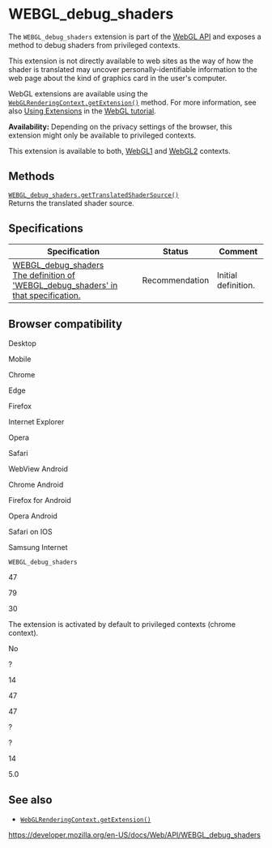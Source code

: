 WEBGL\_debug\_shaders
=====================

The `WEBGL_debug_shaders` extension is part of the [WebGL API](webgl_api) and exposes a method to debug shaders from privileged contexts.

This extension is not directly available to web sites as the way of how the shader is translated may uncover personally-identifiable information to the web page about the kind of graphics card in the user's computer.

WebGL extensions are available using the [`WebGLRenderingContext.getExtension()`](webglrenderingcontext/getextension) method. For more information, see also [Using Extensions](webgl_api/using_extensions) in the [WebGL tutorial](webgl_api/tutorial).

**Availability:** Depending on the privacy settings of the browser, this extension might only be available to privileged contexts.

This extension is available to both, [WebGL1](webglrenderingcontext) and [WebGL2](webgl2renderingcontext) contexts.

Methods
-------

[`WEBGL_debug_shaders.getTranslatedShaderSource()`](webgl_debug_shaders/gettranslatedshadersource)  
Returns the translated shader source.

Specifications
--------------

<table><thead><tr class="header"><th>Specification</th><th>Status</th><th>Comment</th></tr></thead><tbody><tr class="odd"><td><a href="https://www.khronos.org/registry/webgl/extensions/WEBGL_debug_shaders/">WEBGL_debug_shaders<br />
<span class="small">The definition of 'WEBGL_debug_shaders' in that specification.</span></a></td><td><span class="spec-rec">Recommendation</span></td><td>Initial definition.</td></tr></tbody></table>

Browser compatibility
---------------------

Desktop

Mobile

Chrome

Edge

Firefox

Internet Explorer

Opera

Safari

WebView Android

Chrome Android

Firefox for Android

Opera Android

Safari on IOS

Samsung Internet

`WEBGL_debug_shaders`

47

79

30

The extension is activated by default to privileged contexts (chrome context).

No

?

14

47

47

?

?

14

5.0

See also
--------

-   [`WebGLRenderingContext.getExtension()`](webglrenderingcontext/getextension)

<a href="https://developer.mozilla.org/en-US/docs/Web/API/WEBGL_debug_shaders" class="_attribution-link">https://developer.mozilla.org/en-US/docs/Web/API/WEBGL_debug_shaders</a>
